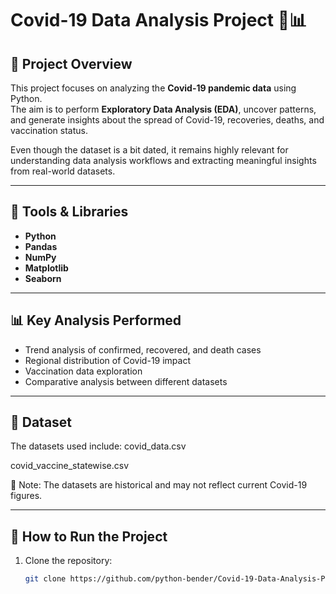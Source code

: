 # Covid-19 Data Analysis Project 🦠📊

## 📌 Project Overview
This project focuses on analyzing the **Covid-19 pandemic data** using Python.  
The aim is to perform **Exploratory Data Analysis (EDA)**, uncover patterns, and generate insights about the spread of Covid-19, recoveries, deaths, and vaccination status.  

Even though the dataset is a bit dated, it remains highly relevant for understanding data analysis workflows and extracting meaningful insights from real-world datasets.

---

## 🔧 Tools & Libraries
- **Python**
- **Pandas**
- **NumPy**
- **Matplotlib**
- **Seaborn**

---

## 📊 Key Analysis Performed
- Trend analysis of confirmed, recovered, and death cases  
- Regional distribution of Covid-19 impact  
- Vaccination data exploration  
- Comparative analysis between different datasets  

---

## 📂 Dataset
The datasets used include:
covid_data.csv

covid_vaccine_statewise.csv

📌 Note: The datasets are historical and may not reflect current Covid-19 figures.

---

## 🚀 How to Run the Project
1. Clone the repository:
   ```bash
   git clone https://github.com/python-bender/Covid-19-Data-Analysis-Project.git
